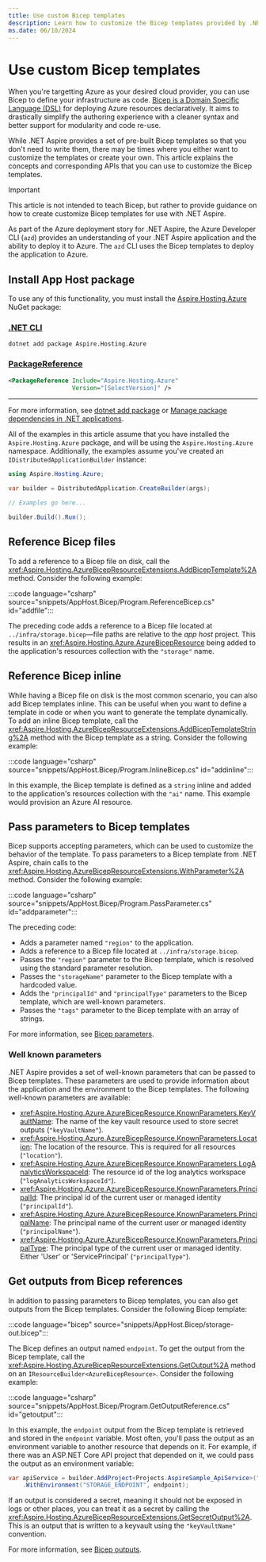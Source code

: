 ```yaml
---
title: Use custom Bicep templates
description: Learn how to customize the Bicep templates provided by .NET Aspire to better suit your needs.
ms.date: 06/10/2024
---
```


# Use custom Bicep templates

When you're targetting Azure as your desired cloud provider, you can use Bicep to define your infrastructure as code. [Bicep is a Domain Specific Language (DSL)](/azure/azure-resource-manager/bicep/overview) for deploying Azure resources declaratively. It aims to drastically simplify the authoring experience with a cleaner syntax and better support for modularity and code re-use.

While .NET Aspire provides a set of pre-built Bicep templates so that you don't need to write them, there may be times where you either want to customize the templates or create your own. This article explains the concepts and corresponding APIs that you can use to customize the Bicep templates.

> [!IMPORTANT]
> This article is not intended to teach Bicep, but rather to provide guidance on how to create customize Bicep templates for use with .NET Aspire.

As part of the Azure deployment story for .NET Aspire, the Azure Developer CLI (`azd`) provides an understanding of your .NET Aspire application and the ability to deploy it to Azure. The `azd` CLI uses the Bicep templates to deploy the application to Azure.

## Install App Host package

To use any of this functionality, you must install the [Aspire.Hosting.Azure](https://nuget.org/packages/Aspire.Hosting.Azure) NuGet package:

### [.NET CLI](#tab/dotnet-cli)

```dotnetcli
dotnet add package Aspire.Hosting.Azure
```

### [PackageReference](#tab/package-reference)

```xml
<PackageReference Include="Aspire.Hosting.Azure"
                  Version="[SelectVersion]" />
```

---

For more information, see [dotnet add package](/dotnet/core/tools/dotnet-add-package) or [Manage package dependencies in .NET applications](/dotnet/core/tools/dependencies).

All of the examples in this article assume that you have installed the `Aspire.Hosting.Azure` package, and will be using the `Aspire.Hosting.Azure` namespace. Additionally, the examples assume you've created an `IDistributedApplicationBuilder` instance:

```csharp
using Aspire.Hosting.Azure;

var builder = DistributedApplication.CreateBuilder(args);

// Examples go here...

builder.Build().Run();
```

## Reference Bicep files

To add a reference to a Bicep file on disk, call the <xref:Aspire.Hosting.AzureBicepResourceExtensions.AddBicepTemplate%2A> method. Consider the following example:

:::code language="csharp" source="snippets/AppHost.Bicep/Program.ReferenceBicep.cs" id="addfile":::

The preceding code adds a reference to a Bicep file located at `../infra/storage.bicep`—file paths are relative to the _app host_ project. This results in an <xref:Aspire.Hosting.Azure.AzureBicepResource> being added to the application's resources collection with the `"storage"` name.

## Reference Bicep inline

While having a Bicep file on disk is the most common scenario, you can also add Bicep templates inline. This can be useful when you want to define a template in code or when you want to generate the template dynamically. To add an inline Bicep template, call the <xref:Aspire.Hosting.AzureBicepResourceExtensions.AddBicepTemplateString%2A> method with the Bicep template as a string. Consider the following example:

:::code language="csharp" source="snippets/AppHost.Bicep/Program.InlineBicep.cs" id="addinline":::

In this example, the Bicep template is defined as a `string` inline and added to the application's resources collection with the `"ai"` name. This example would provision an Azure AI resource.

## Pass parameters to Bicep templates

Bicep supports accepting parameters, which can be used to customize the behavior of the template. To pass parameters to a Bicep template from .NET Aspire, chain calls to the <xref:Aspire.Hosting.AzureBicepResourceExtensions.WithParameter%2A> method. Consider the following example:

:::code language="csharp" source="snippets/AppHost.Bicep/Program.PassParameter.cs" id="addparameter":::

The preceding code:

- Adds a parameter named `"region"` to the application.
- Adds a reference to a Bicep file located at `../infra/storage.bicep`.
- Passes the `"region"` parameter to the Bicep template, which is resolved using the standard parameter resolution.
- Passes the `"storageName"` parameter to the Bicep template with a hardcoded value.
- Adds the `"principalId"` and `"principalType"` parameters to the Bicep template, which are well-known parameters.
- Passes the `"tags"` parameter to the Bicep template with an array of strings.

For more information, see [Bicep parameters](/azure/azure-resource-manager/bicep/parameters).

### Well known parameters

.NET Aspire provides a set of well-known parameters that can be passed to Bicep templates. These parameters are used to provide information about the application and the environment to the Bicep templates. The following well-known parameters are available:

- <xref:Aspire.Hosting.Azure.AzureBicepResource.KnownParameters.KeyVaultName>: The name of the key vault resource used to store secret outputs (`"keyVaultName"`).
- <xref:Aspire.Hosting.Azure.AzureBicepResource.KnownParameters.Location>: The location of the resource. This is required for all resources (`"location"`).
- <xref:Aspire.Hosting.Azure.AzureBicepResource.KnownParameters.LogAnalyticsWorkspaceId>: The resource id of the log analytics workspace (`"logAnalyticsWorkspaceId"`).
- <xref:Aspire.Hosting.Azure.AzureBicepResource.KnownParameters.PrincipalId>: The principal id of the current user or managed identity (`"principalId"`).
- <xref:Aspire.Hosting.Azure.AzureBicepResource.KnownParameters.PrincipalName>: The principal name of the current user or managed identity (`"principalName"`).
- <xref:Aspire.Hosting.Azure.AzureBicepResource.KnownParameters.PrincipalType>:
The principal type of the current user or managed identity. Either 'User' or 'ServicePrincipal' (`"principalType"`).

## Get outputs from Bicep references

In addition to passing parameters to Bicep templates, you can also get outputs from the Bicep templates. Consider the following Bicep template:

:::code language="bicep" source="snippets/AppHost.Bicep/storage-out.bicep":::

The Bicep defines an output named `endpoint`. To get the output from the Bicep template, call the <xref:Aspire.Hosting.AzureBicepResourceExtensions.GetOutput%2A> method on an `IResourceBuilder<AzureBicepResource>`. Consider the following example:

:::code language="csharp" source="snippets/AppHost.Bicep/Program.GetOutputReference.cs" id="getoutput":::

In this example, the `endpoint` output from the Bicep template is retrieved and stored in the `endpoint` variable. Most often, you'll pass the output as an environment variable to another resource that depends on it. For example, if there was an ASP.NET Core API project that depended on it, we could pass the output as an environment variable:

```csharp
var apiService = builder.AddProject<Projects.AspireSample_ApiService>("apiservice")
    .WithEnvironment("STORAGE_ENDPOINT", endpoint);
```

If an output is considered a secret, meaning it should not be exposed in logs or other places, you can treat it as a secret by calling the <xref:Aspire.Hosting.AzureBicepResourceExtensions.GetSecretOutput%2A>. This is an output that is written to a keyvault using the `"keyVaultName"` convention.

For more information, see [Bicep outputs](/azure/azure-resource-manager/bicep/outputs).

